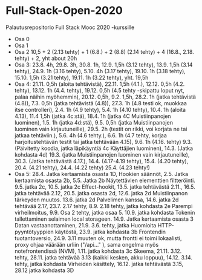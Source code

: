 # Full-Stack-Open-2020
Palautusrepositorio Full Stack Mooc 2020 -kurssille

- Osa 0
- Osa 1
- Osa 2 10,5  + 2 (2.13 tehty) + 1 (6.8.) + 2 (8.8) (2.14 tehty) + 4 (16.8., 2.18. tehty) + 2, yht about 20h
- Osa 3: 23.8. 4h, 29.8. 3h, 30.8. 1h, 12.9. 1,5h (3.12 tehty), 13.9. 1,5h (3.14 tehty), 24.9. 1h (3.16 tehty), 5.10. 4h (3.17 tehty), 19.10. 1h (3.18 tehty), 15.10. 1,5h (3.21 tehty), 19.11. 1h (3.22 tehty), yht. 19,5h
- Osa 4: 21.11. 0,5h (aloita tehtävistä), 22.11. 1,5h (4.1.), 12.12. 0,5h (4.2. tehty), 13.12. 1h (4.4. tehty), 19.12. 0,5h (4.5 tehty -skipattu loput nyt, palaa näihin myöhemmin), 20.12. 0,5h, 9.2. 1,5h, 28.2. 1h (jatka tehtävistä (4.8)), 7.3. 0,5h (jatka tehtävistä (4.8)), 27.3. 1h (4.8 testi ok, muokkaa itse controlleri), 2.4. 1h (4.9 tehty), 5.4. 1h (4.10 tehty), 10.4. 1h (aloita 4.13), 11.4 1,5h (jatka 4c:stä), 18.4. 1h (jatka 4C Muistiinpanojen luominen), 1.5. 1h (jatka 4d:stä), 9.5. 0,5h (jatka Muistiinpanojen luominen vain kirjautuneille), 29.5. 2h (testit on rikki, voi korjata ne tai jatkaa tehtäviin.), 5.6. 4h (4.6 tehty.), 6.6. 1h (4.7 tehty, korjaa harjoitustehtävän testit tai jatka tehtävään 4.15), 9.6. 1h (4.16. tehty) 9.3. (Päivitetty koodia, jatka läpikäyntiä 4c Käyttäjien luominen), 14.3. (Jatka kohdasta 4d) 19.3. (jatka Muistiinpanojen luominen vain kirjautuneille), 30.3. (Jatka tehtävästä 4.17.), 14.4. (4.17-4.19 tehty), 15.4. (4.20 tehty), 20.4. (4.21 tehty), 24.4. (4.22 tehty) 25.4. (4.23 tehty!)
- Osa 5: 28.4. Jatka kertaamista osasta 1D, Hookien säännöt, 2.5. Jatka kertaamista osasta 2b, 5.5. Jatka 2b Näytettävien elementtien filtteröinti. 9.5. jatka 2c, 10.5. jatka 2c Effect-hookit, 13.5. jatka tehtävästä 2.11., 16.5. jatka tehtävää 2.12, 20.5. jatka osasta 2d, 12.6. jatka 2d Muistiinpanon tärkeyden muutos. 13.6. jatka 2d Palvelimen kanssa, 14.6. jatka 2d tehtävää 2.17, 23.7. 2.17 tehty, 8.9. 2.18 tehty, jatka kohdasta 2e Parempi virheilmoitus, 9.9. Osa 2 tehty, jatka osaa 5. 10.9. jatka kohdasta Tokenin tallettaminen selaimen local storageen. 14.9. Jatka kertaamista osasta 3 Datan vastaanottaminen, 21.9. 3.6. tehty, jatka Huomioita HTTP-pyyntötyyppien käytöstä, 23.9. jatka kohdasta 3b Frontendin tuotantoversio, 24.9. 3.11 muuten ok, mutta frontti ei toimi lokaalisti, proxy ohjaa väärään urliin ("/api..."
), sama ongelma myös notefrontendissä (NVM), 1.11. jatka kohdasta 3c Skeema, 21.11. 3.12. tehty, 28.11. jatka tehtävää 3.13 (kaikki kesken, akku loppuu), 14.12. 3.14. tehty, jatka kohdasta Virheiden käsittely, 16.12. jatka tehtävästä 3.15, 28.12 jatka kohdasta 3D
